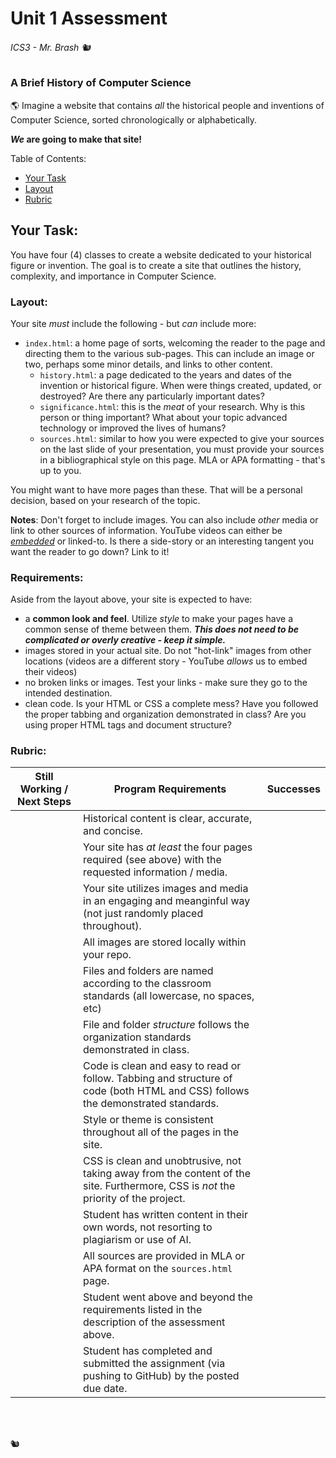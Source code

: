 # Unit 1 Assessment

###### ICS3 - Mr. Brash 🐿️

### A Brief History of Computer Science

🌎 Imagine a website that contains *all* the historical people and inventions of Computer Science, sorted chronologically or alphabetically.

***We* are going to make that site!**

Table of Contents:
- [Your Task](#your-task)
- [Layout](#layout)
- [Rubric](#rubric)

## Your Task:

You have four (4) classes to create a website dedicated to your historical figure or invention. The goal is to create a site that outlines the history, complexity, and importance in Computer Science. 

### Layout:

Your site *must* include the following - but *can* include more:
- `index.html`: a home page of sorts, welcoming the reader to the page and directing them to the various sub-pages. This can include an image or two, perhaps some minor details, and links to other content.
    - `history.html`: a page dedicated to the years and dates of the invention or historical figure. When were things created, updated, or destroyed? Are there any particularly important dates?
    - `significance.html`: this is the *meat* of your research. Why is this person or thing important? What about your topic advanced technology or improved the lives of humans? 
    - `sources.html`: similar to how you were expected to give your sources on the last slide of your presentation, you must provide your sources in a bibliographical style on this page. MLA or APA formatting - that's up to you.

You might want to have more pages than these. That will be a personal decision, based on your research of the topic.

**Notes**: Don't forget to include images. You can also include *other* media or link to other sources of information. YouTube videos can either be *[embedded](https://support.google.com/youtube/answer/171780?hl=en)* or linked-to. Is there a side-story or an interesting tangent you want the reader to go down? Link to it!

### Requirements:

Aside from the layout above, your site is expected to have:
- a **common look and feel**. Utilize *style* to make your pages have a common sense of theme between them. ***This does not need to be complicated or overly creative - keep it simple.***
- images stored in your actual site. Do not "hot-link" images from other locations (videos are a different story - YouTube *allows* us to embed their videos)
- no broken links or images. Test your links - make sure they go to the intended destination.
- clean code. Is your HTML or CSS a complete mess? Have you followed the proper tabbing and organization demonstrated in class? Are you using proper HTML tags and document structure?

### Rubric:
|Still Working / Next Steps| Program Requirements|Successes|
|---|---|---|
||Historical content is clear, accurate, and concise.||
| | Your site has *at least* the four pages required (see above) with the requested information / media.  | |
||Your site utilizes images and media in an engaging and meanginful way (not just randomly placed throughout).||
||All images are stored locally within your repo.||
||Files and folders are named according to the classroom standards (all lowercase, no spaces, etc)||
||File and folder *structure* follows the organization standards demonstrated in class.||
||Code is clean and easy to read or follow. Tabbing and structure of code (both HTML and CSS) follows the demonstrated standards.||
||Style or theme is consistent throughout all of the pages in the site.||
||CSS is clean and unobtrusive, not taking away from the content of the site. Furthermore, CSS is *not* the priority of the project.||
||Student has written content in their own words, not resorting to plagiarism or use of AI.||
||All sources are provided in MLA or APA format on the `sources.html` page. ||
||Student went above and beyond the requirements listed in the description of the assessment above.||
||Student has completed and submitted the assignment (via pushing to GitHub) by the posted due date.||

<br>
<br>

🐿️
